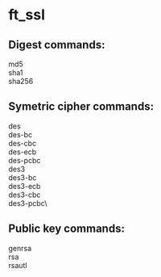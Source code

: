 # ft_ssl

## Digest commands:
md5\
sha1\
sha256

## Symetric cipher commands:

des\
des-bc\
des-cbc\
des-ecb\
des-pcbc\
des3\
des3-bc\
des3-ecb\
des3-cbc\
des3-pcbc\


## Public key commands:

genrsa\
rsa\
rsautl
